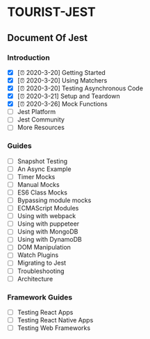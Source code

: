 # TOURIST-JEST

## Document Of Jest

### Introduction
- [x] [⏰  2020-3-20] Getting Started 
- [x] [⏰  2020-3-20] Using Matchers
- [x] [⏰  2020-3-20] Testing Asynchronous Code
- [x] [⏰  2020-3-21] Setup and Teardown
- [x] [⏰  2020-3-26] Mock Functions
- [ ] Jest Platform
- [ ] Jest Community
- [ ] More Resources

### Guides
- [ ] Snapshot Testing
- [ ] An Async Example
- [ ] Timer Mocks
- [ ] Manual Mocks
- [ ] ES6 Class Mocks
- [ ] Bypassing module mocks
- [ ] ECMAScript Modules
- [ ] Using with webpack
- [ ] Using with puppeteer
- [ ] Using with MongoDB
- [ ] Using with DynamoDB
- [ ] DOM Manipulation
- [ ] Watch Plugins
- [ ] Migrating to Jest
- [ ] Troubleshooting
- [ ] Architecture

### Framework Guides
- [ ] Testing React Apps
- [ ] Testing React Native Apps
- [ ] Testing Web Frameworks